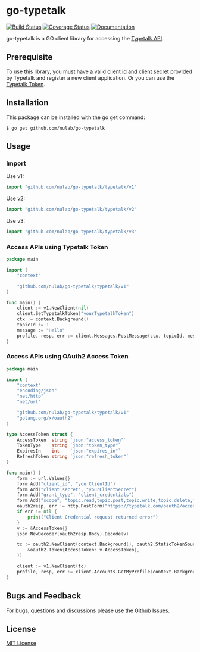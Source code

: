 go-typetalk
=========

[![Build Status](https://travis-ci.org/nulab/go-typetalk.svg?branch=master)][travis]
[![Coverage Status](https://coveralls.io/repos/github/nulab/go-typetalk/badge.svg?branch=master)][coveralls]
[![Documentation](https://godoc.org/github.com/nulab/go-typetalk?status.svg)][godocs]

[travis]: https://travis-ci.org/nulab/go-typetalk
[coveralls]: https://coveralls.io/github/nulab/go-typetalk?branch=master
[godocs]: http://godoc.org/github.com/nulab/go-typetalk

go-typetalk is a GO client library for accessing the [Typetalk API](http://developer.nulab-inc.com/docs/typetalk).

## Prerequisite

To use this library, you must have a valid [client id and client secret](https://developer.nulab-inc.com/docs/typetalk/auth#oauth2) provided by Typetalk and register a new client application. Or you can use the [Typetalk Token](https://developer.nulab-inc.com/docs/typetalk/auth#tttoken).

## Installation

This package can be installed with the go get command:

```
$ go get github.com/nulab/go-typetalk
```

## Usage

### Import

Use v1:
``` go
import "github.com/nulab/go-typetalk/typetalk/v1"
```
Use v2:
``` go
import "github.com/nulab/go-typetalk/typetalk/v2"
```
Use v3:
``` go
import "github.com/nulab/go-typetalk/typetalk/v3"
```

### Access APIs using Typetalk Token

``` go
package main

import (
	"context"

	"github.com/nulab/go-typetalk/typetalk/v1"
)

func main() {
	client := v1.NewClient(nil)
	client.SetTypetalkToken("yourTypetalkToken")
	ctx := context.Background()
	topicId := 1
	message := "Hello"
	profile, resp, err := client.Messages.PostMessage(ctx, topicId, message, nil)
}
```

### Access APIs using OAuth2 Access Token

``` go
package main

import (
	"context"
	"encoding/json"
	"net/http"
	"net/url"

	"github.com/nulab/go-typetalk/typetalk/v1"
	"golang.org/x/oauth2"
)

type AccessToken struct {
	AccessToken  string `json:"access_token"`
	TokenType    string `json:"token_type"`
	ExpiresIn    int    `json:"expires_in"`
	RefreshToken string `json:"refresh_token"`
}

func main() {
	form := url.Values{}
	form.Add("client_id", "yourClientId")
	form.Add("client_secret", "yourClientSecret")
	form.Add("grant_type", "client_credentials")
	form.Add("scope", "topic.read,topic.post,topic.write,topic.delete,my")
	oauth2resp, err := http.PostForm("https://typetalk.com/oauth2/access_token", form)
	if err != nil {
		print("Client Credential request returned error")
	}
	v := &AccessToken{}
	json.NewDecoder(oauth2resp.Body).Decode(v)

	tc := oauth2.NewClient(context.Background(), oauth2.StaticTokenSource(
		&oauth2.Token{AccessToken: v.AccessToken},
	))

	client := v1.NewClient(tc)
	profile, resp, err := client.Accounts.GetMyProfile(context.Background())
}
```

## Bugs and Feedback

For bugs, questions and discussions please use the Github Issues.

## License

[MIT License](http://www.opensource.org/licenses/mit-license.php)

